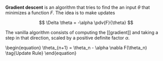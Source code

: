 **Gradient descent** is an algorithm that tries to find the an input $\theta$ that minimizes a function $F$. The idea is to make updates

$$
\Delta \theta = -\alpha \pdv{F}{\theta}
$$

The vanilla algorithm consists of computing the [[gradient]] and taking a step in that direction, scaled by a positive definite factor $\alpha$.

\begin{equation}
\theta_{n+1} = \theta_n - \alpha \nabla F(\theta_n) \tag{Update Rule}
\end{equation}
